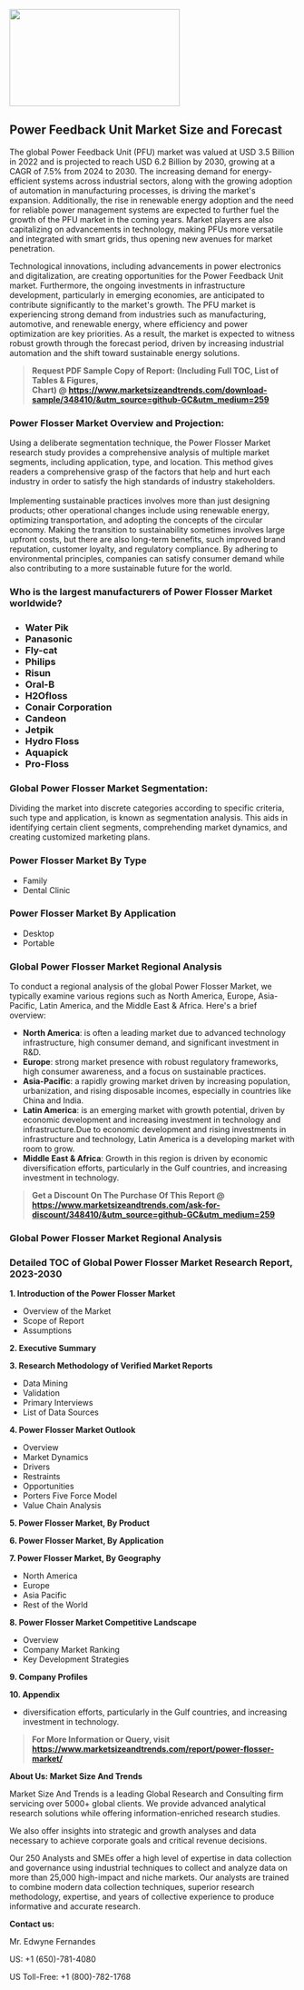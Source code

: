 <p><img class="alignnone size-medium wp-image-20088" src="https://ffe5etoiles.com/wp-content/uploads/2024/12/MST1-300x171.png" alt="" width="300" height="171" /></p><h2>Power Feedback Unit Market Size and Forecast</h2><p>The global Power Feedback Unit (PFU) market was valued at USD 3.5 Billion in 2022 and is projected to reach USD 6.2 Billion by 2030, growing at a CAGR of 7.5% from 2024 to 2030. The increasing demand for energy-efficient systems across industrial sectors, along with the growing adoption of automation in manufacturing processes, is driving the market's expansion. Additionally, the rise in renewable energy adoption and the need for reliable power management systems are expected to further fuel the growth of the PFU market in the coming years. Market players are also capitalizing on advancements in technology, making PFUs more versatile and integrated with smart grids, thus opening new avenues for market penetration.</p><p>Technological innovations, including advancements in power electronics and digitalization, are creating opportunities for the Power Feedback Unit market. Furthermore, the ongoing investments in infrastructure development, particularly in emerging economies, are anticipated to contribute significantly to the market's growth. The PFU market is experiencing strong demand from industries such as manufacturing, automotive, and renewable energy, where efficiency and power optimization are key priorities. As a result, the market is expected to witness robust growth through the forecast period, driven by increasing industrial automation and the shift toward sustainable energy solutions.</p></p><blockquote id="" class=""><strong>Request PDF Sample Copy of Report: (Including Full TOC, List of Tables &amp; Figures, Chart)&nbsp;@&nbsp;<strong><a href="https://www.marketsizeandtrends.com/download-sample/348410/&utm_source=github-GC&utm_medium=259" target="_blank">https://www.marketsizeandtrends.com/download-sample/348410/&utm_source=github-GC&utm_medium=259</a></strong></strong></blockquote><h3 id="" class="">Power Flosser Market&nbsp;Overview and Projection:</h3><p id="" class="">Using a deliberate segmentation technique, the Power Flosser Market research study provides a comprehensive analysis of multiple market segments, including application, type, and location. This method gives readers a comprehensive grasp of the factors that help and hurt each industry in order to satisfy the high standards of industry stakeholders. <br /> <br />Implementing sustainable practices involves more than just designing products; other operational changes include using renewable energy, optimizing transportation, and adopting the concepts of the circular economy. Making the transition to sustainability sometimes involves large upfront costs, but there are also long-term benefits, such improved brand reputation, customer loyalty, and regulatory compliance. By adhering to environmental principles, companies can satisfy consumer demand while also contributing to a more sustainable future for the world.</p><h3 id="" class="">Who is the largest manufacturers of&nbsp;Power Flosser Market worldwide?</h3><h3 class=""><p><ul><li>Water Pik </li><li> Panasonic </li><li> Fly-cat </li><li> Philips </li><li> Risun </li><li> Oral-B </li><li> H2Ofloss </li><li> Conair Corporation </li><li> Candeon </li><li> Jetpik </li><li> Hydro Floss </li><li> Aquapick </li><li> Pro-Floss</li></ul></p></h3><h3 id="" class="">Global&nbsp;Power Flosser Market Segmentation:</h3><p id="" class="">Dividing the market into discrete categories according to specific criteria, such type and application, is known as segmentation analysis. This aids in identifying certain client segments, comprehending market dynamics, and creating customized marketing plans.</p><h3 id="" class="">Power Flosser Market&nbsp;By Type</h3><p><p><ul><li>Family</li><li> Dental Clinic</p></li></ul></p></p><h3 id="" class="">Power Flosser Market&nbsp;By Application</h3><p class=""><p><ul><li>Desktop</li><li> Portable</li></ul></p></p><h3 id="" class="">Global Power Flosser Market Regional Analysis</h3><p id="" class="">To conduct a regional analysis of the global Power Flosser Market, we typically examine various regions such as North America, Europe, Asia-Pacific, Latin America, and the Middle East &amp; Africa. Here's a brief overview:</p><ul><li><strong>North America</strong>: is often a leading market due to advanced technology infrastructure, high consumer demand, and significant investment in R&amp;D.</li><li><strong>Europe</strong>: strong market presence with robust regulatory frameworks, high consumer awareness, and a focus on sustainable practices.</li><li><strong>Asia-Pacific</strong>: a rapidly growing market driven by increasing population, urbanization, and rising disposable incomes, especially in countries like China and India.</li><li><strong>Latin America</strong>: is an emerging market with growth potential, driven by economic development and increasing investment in technology and infrastructure.Due to economic development and rising investments in infrastructure and technology, Latin America is a developing market with room to grow.</li><li><strong>Middle East &amp; Africa</strong>: Growth in this region is driven by economic diversification efforts, particularly in the Gulf countries, and increasing investment in technology.</li></ul><blockquote id="" class=""><strong>Get a Discount On The Purchase Of This Report @ <strong><a href="https://www.marketsizeandtrends.com/ask-for-discount/348410/&utm_source=github-GC&utm_medium=259" target="_blank">https://www.marketsizeandtrends.com/ask-for-discount/348410/&utm_source=github-GC&utm_medium=259</a></strong></strong></blockquote><h3 id="" class="">Global Power Flosser Market Regional Analysis</h3><h3 id="" class="">Detailed TOC of Global Power Flosser Market Research Report, 2023-2030</h3><p id="" class=""><strong>1. Introduction of the Power Flosser Market</strong></p><ul><li>Overview of the Market</li><li>Scope of Report</li><li>Assumptions</li></ul><p id="" class=""><strong>2. Executive Summary</strong></p><p id="" class=""><strong>3. Research Methodology of Verified Market Reports</strong></p><ul><li>Data Mining</li><li>Validation</li><li>Primary Interviews</li><li>List of Data Sources</li></ul><p id="" class=""><strong>4. Power Flosser Market Outlook</strong></p><ul><li>Overview</li><li>Market Dynamics</li><li>Drivers</li><li>Restraints</li><li>Opportunities</li><li>Porters Five Force Model</li><li>Value Chain Analysis</li></ul><p id="" class=""><strong>5. Power Flosser Market, By Product</strong></p><p id="" class=""><strong>6. Power Flosser Market, By Application</strong></p><p id="" class=""><strong>7. Power Flosser Market, By Geography</strong></p><ul><li>North America</li><li>Europe</li><li>Asia Pacific</li><li>Rest of the World</li></ul><p id="" class=""><strong>8. Power Flosser Market Competitive Landscape</strong></p><ul><li>Overview</li><li>Company Market Ranking</li><li>Key Development Strategies</li></ul><p id="" class=""><strong>9. Company Profiles</strong></p><p id="" class=""><strong>10. Appendix</strong></p><ul><li>diversification efforts, particularly in the Gulf countries, and increasing investment in technology.</li></ul><blockquote id="" class=""><strong>For More Information or Query, visit <strong><strong><a href="https://www.marketsizeandtrends.com/report/power-flosser-market/" target="_blank">https://www.marketsizeandtrends.com/report/power-flosser-market/</a></strong></strong></strong></blockquote><p id="" class=""><strong>About Us: Market Size And Trends</strong></p><p id="" class="">Market Size And Trends is a leading Global Research and Consulting firm servicing over 5000+ global clients. We provide advanced analytical research solutions while offering information-enriched research studies.</p><p id="" class="">We also offer insights into strategic and growth analyses and data necessary to achieve corporate goals and critical revenue decisions.</p><p id="" class="">Our 250 Analysts and SMEs offer a high level of expertise in data collection and governance using industrial techniques to collect and analyze data on more than 25,000 high-impact and niche markets. Our analysts are trained to combine modern data collection techniques, superior research methodology, expertise, and years of collective experience to produce informative and accurate research.</p><p id="" class=""><strong>Contact us:</strong></p><p id="" class="">Mr. Edwyne Fernandes</p><p id="" class="">US: +1 (650)-781-4080</p><p id="" class="">US Toll-Free: +1 (800)-782-1768</p>

